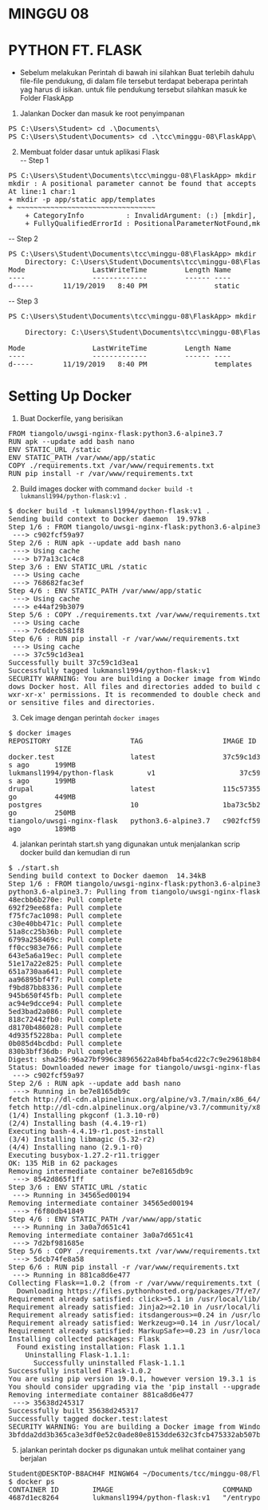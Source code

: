 # MINGGU 08   
# PYTHON FT. FLASK 

* Sebelum melakukan Perintah di bawah ini silahkan Buat terlebih dahulu file-file pendukung, di dalam file tersebut terdapat beberapa perintah yag harus di isikan. untuk file pendukung tersebut silahkan masuk ke Folder FlaskApp

1. Jalankan Docker dan masuk ke root penyimpanan  
<pre>
PS C:\Users\Student> cd .\Documents\
PS C:\Users\Student\Documents> cd .\tcc\minggu-08\FlaskApp\
</pre>  
2. Membuat folder dasar untuk aplikasi Flask  
-- Step 1  
<pre>
PS C:\Users\Student\Documents\tcc\minggu-08\FlaskApp> mkdir -p app/static app/templates
mkdir : A positional parameter cannot be found that accepts argument 'app/templates'.
At line:1 char:1
+ mkdir -p app/static app/templates
+ ~~~~~~~~~~~~~~~~~~~~~~~~~~~~~~~~~
    + CategoryInfo          : InvalidArgument: (:) [mkdir], ParameterBindingException
    + FullyQualifiedErrorId : PositionalParameterNotFound,mkdir
</pre>  
-- Step 2  
<pre>
PS C:\Users\Student\Documents\tcc\minggu-08\FlaskApp> mkdir -p app/static
    Directory: C:\Users\Student\Documents\tcc\minggu-08\FlaskApp\app
Mode                LastWriteTime         Length Name
----                -------------         ------ ----
d-----       11/19/2019   8:40 PM                static
</pre>  
-- Step 3  
<pre>
PS C:\Users\Student\Documents\tcc\minggu-08\FlaskApp> mkdir -p app/templates

    Directory: C:\Users\Student\Documents\tcc\minggu-08\FlaskApp\app

Mode                LastWriteTime         Length Name
----                -------------         ------ ----
d-----       11/19/2019   8:40 PM                templates
</pre>  

# Setting Up Docker  

1. Buat Dockerfile, yang berisikan   
<pre>
FROM tiangolo/uwsgi-nginx-flask:python3.6-alpine3.7
RUN apk --update add bash nano
ENV STATIC_URL /static
ENV STATIC_PATH /var/www/app/static
COPY ./requirements.txt /var/www/requirements.txt
RUN pip install -r /var/www/requirements.txt
</pre> 
2. Build images docker with command `docker build -t lukmansl1994/python-flask:v1 .`  
<pre>
$ docker build -t lukmansl1994/python-flask:v1 .
Sending build context to Docker daemon  19.97kB
Step 1/6 : FROM tiangolo/uwsgi-nginx-flask:python3.6-alpine3.7
 ---> c902fcf59a97
Step 2/6 : RUN apk --update add bash nano
 ---> Using cache
 ---> b77a13c1c4c8
Step 3/6 : ENV STATIC_URL /static
 ---> Using cache
 ---> 768682fac3ef
Step 4/6 : ENV STATIC_PATH /var/www/app/static
 ---> Using cache
 ---> e44af29b3079
Step 5/6 : COPY ./requirements.txt /var/www/requirements.txt
 ---> Using cache
 ---> 7c6decb581f8
Step 6/6 : RUN pip install -r /var/www/requirements.txt
 ---> Using cache
 ---> 37c59c1d3ea1
Successfully built 37c59c1d3ea1
Successfully tagged lukmansl1994/python-flask:v1
SECURITY WARNING: You are building a Docker image from Windows against a non-Win
dows Docker host. All files and directories added to build context will have '-r
wxr-xr-x' permissions. It is recommended to double check and reset permissions f
or sensitive files and directories.
</pre> 
3. Cek image dengan perintah `docker images`  
<pre>
$ docker images
REPOSITORY                   TAG                   IMAGE ID            CREATED
           SIZE
docker.test                  latest                37c59c1d3ea1        11 minute
s ago      199MB
lukmansl1994/python-flask        v1                    37c59c1d3ea1        11 minute
s ago      199MB
drupal                       latest                115c57355190        3 weeks a
go         449MB
postgres                     10                    1ba73c5b23e7        3 weeks a
go         250MB
tiangolo/uwsgi-nginx-flask   python3.6-alpine3.7   c902fcf59a97        2 months
ago        189MB
</pre>  
4. jalankan perintah start.sh yang digunakan untuk menjalankan scrip docker build dan kemudian di run  
<pre>
$ ./start.sh
Sending build context to Docker daemon  14.34kB
Step 1/6 : FROM tiangolo/uwsgi-nginx-flask:python3.6-alpine3.7
python3.6-alpine3.7: Pulling from tiangolo/uwsgi-nginx-flask
48ecbb6b270e: Pull complete
692f29ee68fa: Pull complete
f75fc7ac1098: Pull complete
c30e40bb471c: Pull complete
51a8cc25b36b: Pull complete
6799a258469c: Pull complete
ff0cc983e766: Pull complete
643e5a6a19ec: Pull complete
51e17a22e825: Pull complete
651a730aa641: Pull complete
aa96895bf4f7: Pull complete
f9bd87bb8336: Pull complete
945b650f45fb: Pull complete
ac94e9dcce94: Pull complete
5ed3bad2a086: Pull complete
818c72442fb0: Pull complete
d8170b486028: Pull complete
4d935f5228ba: Pull complete
0b085d4bcdbd: Pull complete
830b3bff36db: Pull complete
Digest: sha256:96a27bf996c38965622a84bfba54cd22c7c9e29618b84923b16f20949999bf91
Status: Downloaded newer image for tiangolo/uwsgi-nginx-flask:python3.6-alpine3.7
 ---> c902fcf59a97
Step 2/6 : RUN apk --update add bash nano
 ---> Running in be7e8165db9c
fetch http://dl-cdn.alpinelinux.org/alpine/v3.7/main/x86_64/APKINDEX.tar.gz
fetch http://dl-cdn.alpinelinux.org/alpine/v3.7/community/x86_64/APKINDEX.tar.gz
(1/4) Installing pkgconf (1.3.10-r0)
(2/4) Installing bash (4.4.19-r1)
Executing bash-4.4.19-r1.post-install
(3/4) Installing libmagic (5.32-r2)
(4/4) Installing nano (2.9.1-r0)
Executing busybox-1.27.2-r11.trigger
OK: 135 MiB in 62 packages
Removing intermediate container be7e8165db9c
 ---> 8542d865f1ff
Step 3/6 : ENV STATIC_URL /static
 ---> Running in 34565ed00194
Removing intermediate container 34565ed00194
 ---> f6f80db41849
Step 4/6 : ENV STATIC_PATH /var/www/app/static
 ---> Running in 3a0a7d651c41
Removing intermediate container 3a0a7d651c41
 ---> 7d2bf981685e
Step 5/6 : COPY ./requirements.txt /var/www/requirements.txt
 ---> 5dcb74fe8a58
Step 6/6 : RUN pip install -r /var/www/requirements.txt
 ---> Running in 881ca8d6e477
Collecting Flask==1.0.2 (from -r /var/www/requirements.txt (line 1))
  Downloading https://files.pythonhosted.org/packages/7f/e7/08578774ed4536d3242b14dacb4696386634607af824ea997202cd0edb4b/Flask-1.0.2-py2.py3-none-any.whl (91kB)
Requirement already satisfied: click>=5.1 in /usr/local/lib/python3.6/site-packages (from Flask==1.0.2->-r /var/www/requirements.txt (line 1)) (7.0)
Requirement already satisfied: Jinja2>=2.10 in /usr/local/lib/python3.6/site-packages (from Flask==1.0.2->-r /var/www/requirements.txt (line 1)) (2.10.3)
Requirement already satisfied: itsdangerous>=0.24 in /usr/local/lib/python3.6/site-packages (from Flask==1.0.2->-r /var/www/requirements.txt (line 1)) (1.1.0)
Requirement already satisfied: Werkzeug>=0.14 in /usr/local/lib/python3.6/site-packages (from Flask==1.0.2->-r /var/www/requirements.txt (line 1)) (0.16.0)
Requirement already satisfied: MarkupSafe>=0.23 in /usr/local/lib/python3.6/site-packages (from Jinja2>=2.10->Flask==1.0.2->-r /var/www/requirements.txt (line 1)) (1.1.1)
Installing collected packages: Flask
  Found existing installation: Flask 1.1.1
    Uninstalling Flask-1.1.1:
      Successfully uninstalled Flask-1.1.1
Successfully installed Flask-1.0.2
You are using pip version 19.0.1, however version 19.3.1 is available.
You should consider upgrading via the 'pip install --upgrade pip' command.
Removing intermediate container 881ca8d6e477
 ---> 35638d245317
Successfully built 35638d245317
Successfully tagged docker.test:latest
SECURITY WARNING: You are building a Docker image from Windows against a non-Windows Docker host. All files and directories added to build context will have '-rwxr-xr-x' permissions. It is recommended to double check and reset permissions for sensitive files and directories.
3bfdda2dd3b365ca3e3df0e52c0ade80e8153dde632c3fcb475332ab507ba286
</pre>  
5. jalankan perintah docker ps digunakan untuk melihat container yang berjalan  
<pre>
Student@DESKTOP-B8ACH4F MINGW64 ~/Documents/tcc/minggu-08/FlaskApp (master)
$ docker ps
CONTAINER ID        IMAGE                          COMMAND                  CREATED             STATUS              PORTS                           NAMES
4687d1ec8264        lukmansl1994/python-flask:v1   "/entrypoint.sh /sta…"   2 minutes ago       Up 2 minutes        443/tcp, 0.0.0.0:5000->80/tcp   python-flask
</pre>















